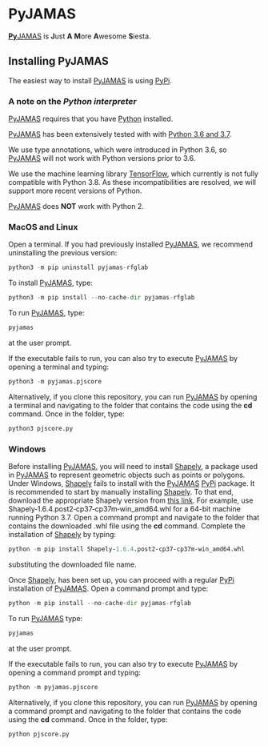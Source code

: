 # PyJAMAS

[**Py**JAMAS](https://bitbucket.org/rfg_lab/pyjamas/src/master/) is **J**ust **A** **M**ore **A**wesome **S**iesta.

## Installing PyJAMAS
The easiest way to install [PyJAMAS](https://bitbucket.org/rfg_lab/pyjamas/src/master/) is using [PyPi](https://pypi.org/project/pyjamas-rfglab/). 

### A note on the *Python interpreter*
[PyJAMAS](https://bitbucket.org/rfg_lab/pyjamas/src/master/) requires that you have [Python](https://www.python.org/downloads/) installed.  

[PyJAMAS](https://bitbucket.org/rfg_lab/pyjamas/src/master/) has been extensively tested with with [Python 3.6 and 3.7](https://www.python.org/downloads/).

We use type annotations, which were introduced in Python 3.6, so [PyJAMAS](https://bitbucket.org/rfg_lab/pyjamas/src/master/) will not work with Python versions prior to 3.6.

We use the machine learning library [TensorFlow](https://www.tensorflow.org/), which currently is not fully compatible with Python 3.8. As these incompatibilities are resolved, we will support more recent versions of Python.  

[PyJAMAS](https://bitbucket.org/rfg_lab/pyjamas/src/master/) does **NOT** work with Python 2. 

### MacOS and Linux
Open a terminal. If you had previously installed [PyJAMAS](https://bitbucket.org/rfg_lab/pyjamas/src/master/), we recommend uninstalling the previous version:

```python
python3 -m pip uninstall pyjamas-rfglab
```
 
To install [PyJAMAS](https://bitbucket.org/rfg_lab/pyjamas/src/master/), type:  

```python
python3 -m pip install --no-cache-dir pyjamas-rfglab
```

To run [PyJAMAS](https://bitbucket.org/rfg_lab/pyjamas/src/master/), type:  

```python
pyjamas
```

at the user prompt.

If the executable fails to run, you can also try to execute [PyJAMAS](https://bitbucket.org/rfg_lab/pyjamas/src/master/) by opening a terminal and typing:

```python
python3 -m pyjamas.pjscore
```

Alternatively, if you clone this repository, you can run [PyJAMAS](https://bitbucket.org/rfg_lab/pyjamas/src/master/) by opening a terminal and navigating to the folder that contains the code using the **cd** command. Once in the folder, type:

```python
python3 pjscore.py
```

### Windows
Before installing [PyJAMAS](https://bitbucket.org/rfg_lab/pyjamas/src/master/), you will need to install  [Shapely](https://pypi.org/project/Shapely/), a package used in [PyJAMAS](https://bitbucket.org/rfg_lab/pyjamas/src/master/) to represent geometric objects such as points or polygons. Under Windows, [Shapely](https://pypi.org/project/Shapely/) fails to install with the [PyJAMAS](https://bitbucket.org/rfg_lab/pyjamas/src/master/) [PyPi](https://pypi.org/project/pyjamas-rfglab/) package. It is recommended to start by manually installing [Shapely](https://pypi.org/project/Shapely/). To that end, download the appropriate Shapely version from [this link](https://www.lfd.uci.edu/~gohlke/pythonlibs/#shapely). For example, use  Shapely‑1.6.4.post2‑cp37‑cp37m‑win_amd64.whl for a 64-bit machine running Python 3.7. Open a command prompt and navigate to the folder that contains the downloaded .whl file using the **cd** command. Complete the installation of [Shapely](https://pypi.org/project/Shapely/) by typing:

```python
python -m pip install Shapely‑1.6.4.post2‑cp37‑cp37m‑win_amd64.whl
```
substituting the downloaded file name.


Once [Shapely](https://pypi.org/project/Shapely/), has been set up, you can proceed with a regular [PyPi](https://pypi.org/project/pyjamas-rfglab/) installation of [PyJAMAS](https://bitbucket.org/rfg_lab/pyjamas/src/master/). Open a command prompt and type:  

```python
python -m pip install --no-cache-dir pyjamas-rfglab
```

To run [PyJAMAS](https://bitbucket.org/rfg_lab/pyjamas/src/master/) type:  

```python
pyjamas
```

at the user prompt.  

If the executable fails to run, you can also try to execute [PyJAMAS](https://bitbucket.org/rfg_lab/pyjamas/src/master/) by opening a command prompt and typing:

```python
python -m pyjamas.pjscore
```

Alternatively, if you clone this repository, you can run [PyJAMAS](https://bitbucket.org/rfg_lab/pyjamas/src/master/) by opening a command prompt and navigating to the folder that contains the code using the **cd** command. Once in the folder, type:

```python
python pjscore.py
```

